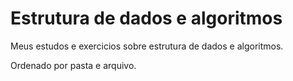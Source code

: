 # Estrutura de dados e algoritmos

Meus estudos e exercicios sobre estrutura de dados e algoritmos.

Ordenado por pasta e arquivo.
